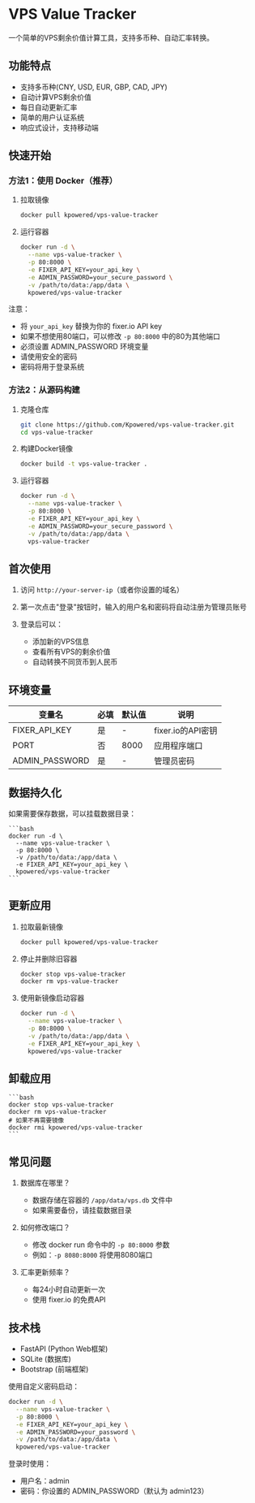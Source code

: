 # VPS Value Tracker

一个简单的VPS剩余价值计算工具，支持多币种、自动汇率转换。

## 功能特点

- 支持多币种(CNY, USD, EUR, GBP, CAD, JPY)
- 自动计算VPS剩余价值
- 每日自动更新汇率
- 简单的用户认证系统
- 响应式设计，支持移动端

## 快速开始

### 方法1：使用 Docker（推荐）

1. 拉取镜像

    ```bash
    docker pull kpowered/vps-value-tracker
    ```

2. 运行容器

    ```bash
    docker run -d \
      --name vps-value-tracker \
      -p 80:8000 \
      -e FIXER_API_KEY=your_api_key \
      -e ADMIN_PASSWORD=your_secure_password \
      -v /path/to/data:/app/data \
      kpowered/vps-value-tracker
    ```

注意：
- 将 `your_api_key` 替换为你的 fixer.io API key
- 如果不想使用80端口，可以修改 `-p 80:8000` 中的80为其他端口
- 必须设置 ADMIN_PASSWORD 环境变量
- 请使用安全的密码
- 密码将用于登录系统

### 方法2：从源码构建

1. 克隆仓库

    ```bash
    git clone https://github.com/Kpowered/vps-value-tracker.git
    cd vps-value-tracker
    ```

2. 构建Docker镜像

    ```bash
    docker build -t vps-value-tracker .
    ```

3. 运行容器

    ```bash
    docker run -d \
      --name vps-value-tracker \
      -p 80:8000 \
      -e FIXER_API_KEY=your_api_key \
      -e ADMIN_PASSWORD=your_secure_password \
      -v /path/to/data:/app/data \
      vps-value-tracker
    ```

## 首次使用

1. 访问 `http://your-server-ip`（或者你设置的域名）

2. 第一次点击"登录"按钮时，输入的用户名和密码将自动注册为管理员账号

3. 登录后可以：
   - 添加新的VPS信息
   - 查看所有VPS的剩余价值
   - 自动转换不同货币到人民币

## 环境变量

| 变量名 | 必填 | 默认值 | 说明 |
|--------|------|--------|------|
| FIXER_API_KEY | 是 | - | fixer.io的API密钥 |
| PORT | 否 | 8000 | 应用程序端口 |
| ADMIN_PASSWORD | 是 | - | 管理员密码 |

## 数据持久化

如果需要保存数据，可以挂载数据目录：

    ```bash
    docker run -d \
      --name vps-value-tracker \
      -p 80:8000 \
      -v /path/to/data:/app/data \
      -e FIXER_API_KEY=your_api_key \
      kpowered/vps-value-tracker
    ```

## 更新应用

1. 拉取最新镜像

    ```bash
    docker pull kpowered/vps-value-tracker
    ```

2. 停止并删除旧容器

    ```bash
    docker stop vps-value-tracker
    docker rm vps-value-tracker
    ```

3. 使用新镜像启动容器

    ```bash
    docker run -d \
      --name vps-value-tracker \
      -p 80:8000 \
      -v /path/to/data:/app/data \
      -e FIXER_API_KEY=your_api_key \
      kpowered/vps-value-tracker
    ```

## 卸载应用

    ```bash
    docker stop vps-value-tracker
    docker rm vps-value-tracker
    # 如果不再需要镜像
    docker rmi kpowered/vps-value-tracker
    ```

## 常见问题

1. 数据库在哪里？
   - 数据存储在容器的 `/app/data/vps.db` 文件中
   - 如果需要备份，请挂载数据目录

2. 如何修改端口？
   - 修改 docker run 命令中的 `-p 80:8000` 参数
   - 例如：`-p 8080:8000` 将使用8080端口

3. 汇率更新频率？
   - 每24小时自动更新一次
   - 使用 fixer.io 的免费API

## 技术栈

- FastAPI (Python Web框架)
- SQLite (数据库)
- Bootstrap (前端框架)

使用自定义密码启动：

```bash
docker run -d \
  --name vps-value-tracker \
  -p 80:8000 \
  -e FIXER_API_KEY=your_api_key \
  -e ADMIN_PASSWORD=your_password \
  -v /path/to/data:/app/data \
  kpowered/vps-value-tracker
```

登录时使用：
- 用户名：admin
- 密码：你设置的 ADMIN_PASSWORD（默认为 admin123）
